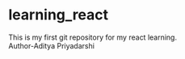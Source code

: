 # learning_react
This is my first git repository for my react learning.
<br>
Author-Aditya Priyadarshi

